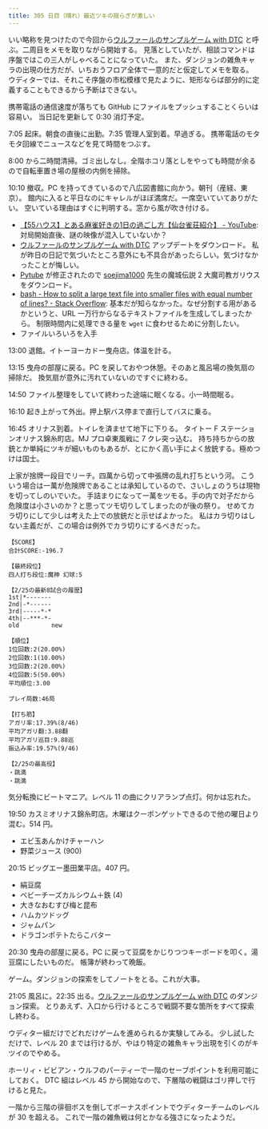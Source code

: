 ```yaml
---
title: 305 日目（晴れ）最近ツキの揺らぎが激しい
---
```


いい略称を見つけたので今回から[ウルファールのサンプルゲーム with DTC][bshf21b] と呼ぶ。二周目をメモを取りながら開始する。
見落としていたが、相談コマンドは序盤ではこの三人がしゃべることになっていた。
また、ダンジョンの雑魚キャラの出現の仕方だが、いちおうフロア全体で一意的だと仮定してメモを取る。
ウディターでは、それこそ序盤の市松模様で見たように、矩形ならば部分的に定義することもできるから予断はできない。

携帯電話の通信速度が落ちても GitHub にファイルをプッシュすることくらいは容易い。
当日記を更新して 0:30 消灯予定。

7:05 起床。朝食の直後に出勤。7:35 管理人室到着。早過ぎる。
携帯電話のモタモタ回線でニュースなどを見て時間をつぶす。

8:00 から二時間清掃。ゴミ出しなし。全階ホコリ落としをやっても時間が余るので自転車置き場の屋根の内側を掃除。

10:10 撤収。PC を持ってきているので八広図書館に向かう。朝刊（産経、東京）。
館内に入ると平日なのにキャレルがほぼ満席だ。一席空いていてありがたい。
空いている理由はすぐに判明する。窓から風が吹き付ける。

* [【55ハウス】とある麻雀好きの1日の過ごし方【仙台雀荘紹介】 - YouTube](https://www.youtube.com/watch?v=iTTtcrp6aBA):
  対局開始直後、謎の映像が混入していないか？
* [ウルファールのサンプルゲーム with DTC][bshf21b] アップデートをダウンロード。
  私が昨日の日記で気づいたところ意外にも不具合があったらしい。気づけなかったことが悔しい。
* [Pytube] が修正されたので [soejima1000] 先生の魔城伝説 2 大魔司教ガリウスをダウンロード。
* [bash - How to split a large text file into smaller files with equal number of lines? - Stack Overflow](https://stackoverflow.com/questions/2016894/how-to-split-a-large-text-file-into-smaller-files-with-equal-number-of-lines):
  基本だが知らなかった。なぜ分割する用があるかというと、URL 一万行からなるテキストファイルを生成してしまったから。
  制限時間内に処理できる量を `wget` に食わせるために分割したい。
* ファイルいろいろを入手

13:00 退館。イトーヨーカドー曳舟店。体温を計る。

13:15 曳舟の部屋に戻る。PC を戻しておやつ休憩。そのあと風呂場の換気扇の掃除だ。
換気扇が意外に汚れていないのですぐに終わる。

14:50 ファイル整理をしていて終わった途端に眠くなる。小一時間眠る。

16:10 起き上がって外出。押上駅バス停まで直行してバスに乗る。

16:45 オリナス到着。トイレを済ませて地下に下りる。
タイトー F ステーションオリナス錦糸町店。MJ プロ卓東風戦に 7 クレ突っ込む。
持ち持ちからの放銃とか単純にツキが細いものもあるが、とにかく高い手によく放銃する。極めつけは国士。

上家が捨牌一段目でリーチ。四萬から切って中張牌の乱れ打ちという河。
こういう場合は一萬が危険牌であることは承知しているので、さいしょのうちは現物を切ってしのいでいた。
手詰まりになって一萬をツモる。手の内で対子だから危険度は小さいのか？と思ってツモ切りしてしまったのが後の祭り。
せめてカラ切りにして少しは考えた上での放銃だと示せばよかった。
私はカラ切りはしない主義だが、この場合は例外でカラ切りにするべきだった。

```text
【SCORE】
合計SCORE:-196.7

【最終段位】
四人打ち段位:魔神 幻球:5

【2/25の最新8試合の履歴】
1st|*-------
2nd|-*------
3rd|-----*-*
4th|--***-*-
old         new

【順位】
1位回数:2(20.00%)
2位回数:1(10.00%)
3位回数:2(20.00%)
4位回数:5(50.00%)
平均順位:3.00

プレイ局数:46局

【打ち筋】
アガリ率:17.39%(8/46)
平均アガリ翻:3.88翻
平均アガリ巡目:9.88巡
振込み率:19.57%(9/46)

【2/25の最高役】
・跳満
・跳満
```

気分転換にビートマニア。レベル 11 の曲にクリアランプ点灯。何かは忘れた。

19:50 カスミオリナス錦糸町店。木曜はクーポンゲットできるので他の曜日より混む。514 円。

* エビ玉あんかけチャーハン
* 野菜ジュース (900)

20:15 ビッグエー墨田業平店。407 円。

* 絹豆腐
* ベビーチーズカルシウム＋鉄 (4)
* 大きなおむすび梅と昆布
* ハムカツドッグ
* ジャムパン
* ドラゴンポテトたらこバター

20:30 曳舟の部屋に戻る。PC に戻って豆腐をかじりつつキーボードを叩く。湯豆腐にしたいものだ。
帳簿が終わって晩飯。

ゲーム。ダンジョンの探索をしてノートをとる。これが大事。

21:05 風呂に。22:35 出る。[ウルファールのサンプルゲーム with DTC][bshf21b] のダンジョン探索。
とりあえず、入口から行けるところで戦闘不要な箇所をすべて探索し終わる。

ウディター組だけでどれだけゲームを進められるか実験してみる。
少し試しただけで、レベル 20 までは行けるが、やはり特定の雑魚キャラ出現を引くのがキツイのでやめる。

ホーリィ・ビビアン・ウルフのパーティーで一階のセーブポイントを利用可能にしておく。
DTC 組はレベル 45 から開始なので、下層階の戦闘はゴリ押しで行けると見た。

一階から三階の徘徊ボスを倒してボーナスポイントでウディターチームのレベルが 30 を超える。
これで一階の雑魚戦は何とかなる強さになったようだ。

[bshf21b]: https://wodifes.net/game/show/446
[pytube]: https://pytube.io/en/latest/index.html
[soejima1000]: https://www.youtube.com/user/soejima1000/videos

